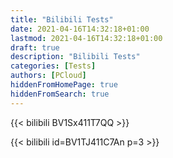 ```yaml
---
title: "Bilibili Tests"
date: 2021-04-16T14:32:18+01:00
lastmod: 2021-04-16T14:32:18+01:00
draft: true
description: "Bilibili Tests"
categories: [Tests]
authors: [PCloud]
hiddenFromHomePage: true
hiddenFromSearch: true
---
```


<!--more-->

{{< bilibili BV1Sx411T7QQ >}}

{{< bilibili id=BV1TJ411C7An p=3 >}}
